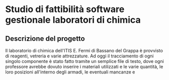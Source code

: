 # Studio di fattibilità software gestionale laboratori di chimica

## Descrizione del progetto

Il laboratorio di chimica dell'ITIS E. Fermi di Bassano del Grappa è provvisto di reagenti, vetreria e varie attrezzature.
Ad oggi il tracciamento di ogni singolo componente è stato fatto tramite un semplice file di testo, dove ogni professore avrebbe dovuto inserire i materiali utilizzati e le varie quantità, le loro posizioni all'interno degli armadi, le eventuali mancanze e 


<!--stackedit_data:
eyJoaXN0b3J5IjpbOTI3MzgyMjg1LDE0NzMyNjIyNTcsMTA0MT
U0OTI4N119
-->
